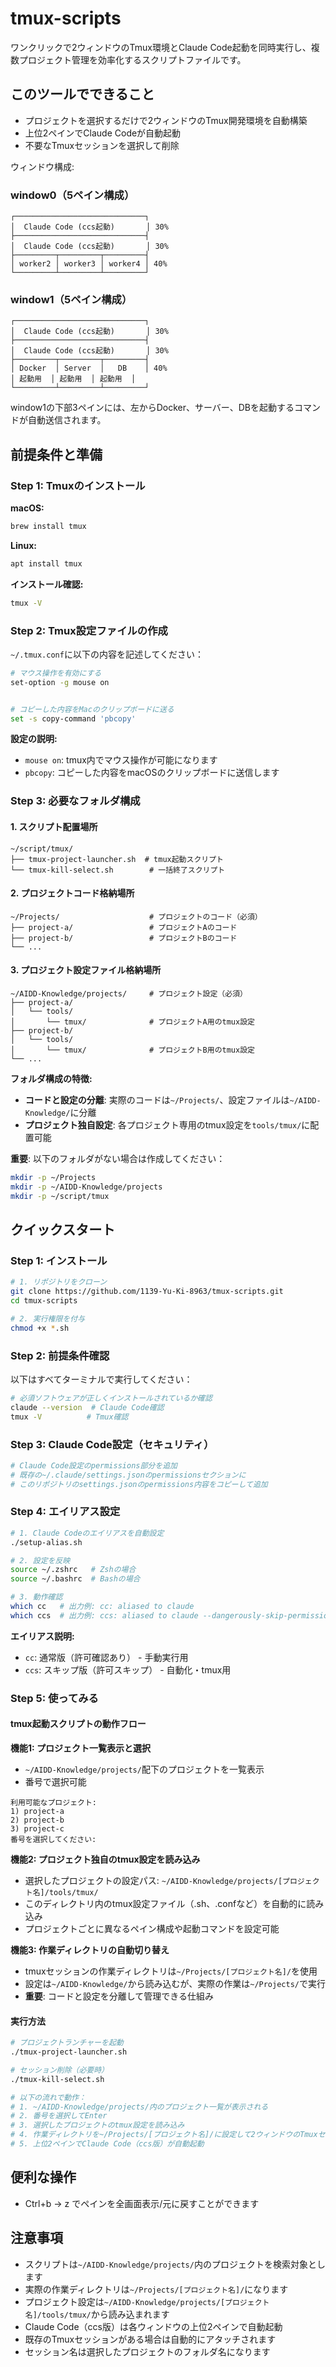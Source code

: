 # tmux-scripts

ワンクリックで2ウィンドウのTmux環境とClaude Code起動を同時実行し、複数プロジェクト管理を効率化するスクリプトファイルです。

## このツールでできること

- プロジェクトを選択するだけで2ウィンドウのTmux開発環境を自動構築
- 上位2ペインでClaude Codeが自動起動
- 不要なTmuxセッションを選択して削除

ウィンドウ構成:

### window0（5ペイン構成）
```
┌─────────────────────────────┐
│  Claude Code (ccs起動)       │ 30%
├─────────────────────────────┤
│  Claude Code (ccs起動)       │ 30%
├─────────┬─────────┬─────────┤
│ worker2 │ worker3 │ worker4 │ 40%
└─────────┴─────────┴─────────┘
```

### window1（5ペイン構成）
```
┌─────────────────────────────┐
│  Claude Code (ccs起動)       │ 30%
├─────────────────────────────┤
│  Claude Code (ccs起動)       │ 30%
├─────────┬─────────┬─────────┤
│ Docker  │ Server  │   DB    │ 40%
│ 起動用  │ 起動用  │ 起動用  │
└─────────┴─────────┴─────────┘
```

window1の下部3ペインには、左からDocker、サーバー、DBを起動するコマンドが自動送信されます。

## 前提条件と準備

### Step 1: Tmuxのインストール

**macOS:**
```bash
brew install tmux
```

**Linux:**
```bash
apt install tmux
```

**インストール確認:**
```bash
tmux -V
```

### Step 2: Tmux設定ファイルの作成

`~/.tmux.conf`に以下の内容を記述してください：

```bash
# マウス操作を有効にする
set-option -g mouse on


# コピーした内容をMacのクリップボードに送る
set -s copy-command 'pbcopy'
```

**設定の説明:**
- `mouse on`: tmux内でマウス操作が可能になります
- `pbcopy`: コピーした内容をmacOSのクリップボードに送信します

### Step 3: 必要なフォルダ構成

#### 1. スクリプト配置場所
```
~/script/tmux/
├── tmux-project-launcher.sh  # tmux起動スクリプト
└── tmux-kill-select.sh        # 一括終了スクリプト
```

#### 2. プロジェクトコード格納場所
```
~/Projects/                    # プロジェクトのコード（必須）
├── project-a/                 # プロジェクトAのコード
├── project-b/                 # プロジェクトBのコード
└── ...
```

#### 3. プロジェクト設定ファイル格納場所
```
~/AIDD-Knowledge/projects/     # プロジェクト設定（必須）
├── project-a/
│   └── tools/
│       └── tmux/              # プロジェクトA用のtmux設定
├── project-b/
│   └── tools/
│       └── tmux/              # プロジェクトB用のtmux設定
└── ...
```

**フォルダ構成の特徴:**
- **コードと設定の分離**: 実際のコードは`~/Projects/`、設定ファイルは`~/AIDD-Knowledge/`に分離
- **プロジェクト独自設定**: 各プロジェクト専用のtmux設定を`tools/tmux/`に配置可能

**重要**: 以下のフォルダがない場合は作成してください：
```bash
mkdir -p ~/Projects
mkdir -p ~/AIDD-Knowledge/projects
mkdir -p ~/script/tmux
```

## クイックスタート

### Step 1: インストール
```bash
# 1. リポジトリをクローン
git clone https://github.com/1139-Yu-Ki-8963/tmux-scripts.git
cd tmux-scripts

# 2. 実行権限を付与
chmod +x *.sh
```

### Step 2: 前提条件確認
以下はすべてターミナルで実行してください：

```bash
# 必須ソフトウェアが正しくインストールされているか確認
claude --version  # Claude Code確認
tmux -V          # Tmux確認
```

### Step 3: Claude Code設定（セキュリティ）
```bash
# Claude Code設定のpermissions部分を追加
# 既存の~/.claude/settings.jsonのpermissionsセクションに
# このリポジトリのsettings.jsonのpermissions内容をコピーして追加
```

### Step 4: エイリアス設定
```bash
# 1. Claude Codeのエイリアスを自動設定
./setup-alias.sh

# 2. 設定を反映
source ~/.zshrc   # Zshの場合
source ~/.bashrc  # Bashの場合

# 3. 動作確認
which cc   # 出力例: cc: aliased to claude
which ccs  # 出力例: ccs: aliased to claude --dangerously-skip-permissions
```

**エイリアス説明:**
- `cc`: 通常版（許可確認あり） - 手動実行用
- `ccs`: スキップ版（許可スキップ） - 自動化・tmux用

### Step 5: 使ってみる

#### tmux起動スクリプトの動作フロー

**機能1: プロジェクト一覧表示と選択**
- `~/AIDD-Knowledge/projects/`配下のプロジェクトを一覧表示
- 番号で選択可能
```
利用可能なプロジェクト:
1) project-a
2) project-b
3) project-c
番号を選択してください:
```

**機能2: プロジェクト独自のtmux設定を読み込み**
- 選択したプロジェクトの設定パス: `~/AIDD-Knowledge/projects/[プロジェクト名]/tools/tmux/`
- このディレクトリ内のtmux設定ファイル（.sh、.confなど）を自動的に読み込み
- プロジェクトごとに異なるペイン構成や起動コマンドを設定可能

**機能3: 作業ディレクトリの自動切り替え**
- tmuxセッションの作業ディレクトリは`~/Projects/[プロジェクト名]/`を使用
- 設定は`~/AIDD-Knowledge/`から読み込むが、実際の作業は`~/Projects/`で実行
- **重要**: コードと設定を分離して管理できる仕組み

#### 実行方法
```bash
# プロジェクトランチャーを起動
./tmux-project-launcher.sh

# セッション削除（必要時）
./tmux-kill-select.sh

# 以下の流れで動作：
# 1. ~/AIDD-Knowledge/projects/内のプロジェクト一覧が表示される
# 2. 番号を選択してEnter
# 3. 選択したプロジェクトのtmux設定を読み込み
# 4. 作業ディレクトリを~/Projects/[プロジェクト名]/に設定して2ウィンドウのTmuxセッションが起動
# 5. 上位2ペインでClaude Code（ccs版）が自動起動
```

## 便利な操作

- Ctrl+b → z でペインを全画面表示/元に戻すことができます

## 注意事項

- スクリプトは`~/AIDD-Knowledge/projects/`内のプロジェクトを検索対象とします
- 実際の作業ディレクトリは`~/Projects/[プロジェクト名]/`になります
- プロジェクト設定は`~/AIDD-Knowledge/projects/[プロジェクト名]/tools/tmux/`から読み込まれます
- Claude Code（ccs版）は各ウィンドウの上位2ペインで自動起動
- 既存のTmuxセッションがある場合は自動的にアタッチされます
- セッション名は選択したプロジェクトのフォルダ名になります
